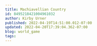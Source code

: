```yaml
---
title: Machiavellian Country
id: 8495218421004961032
author: Kirby Urner
published: 2022-04-19T14:51:00.012-07:00
updated: 2022-04-20T17:39:04.362-07:00
blog: world_game
tags: 
---
```


